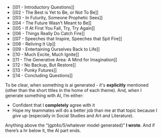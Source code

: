  - [[01 - Introductory Questions]]
 - [[02 - The Best is Yet to Be, or Not To Be]]
 - [[03 - In Futurity, Someone Prophetic Sees]]
 - [[04 - The Future Wasn’t Meant to Be]]
 - [[05 - If At First You Fall, Try, Try Again]]
 - [[06 - Things Really Do Catch Fire]]
 - [[07 - Speeches that Inspire, Speeches that Spit Fire]]
 - [[08 - Reliving It Up]]
 - [[09 - Entertaining Ourselves Back to Life]]
 - [[10 - Much Excite, Much Ignite]]
 - [[11 - The Generative Area: A Mind for Imagination]]
 - [[12 - No Backup, But Restore]]
 - [[13 - Punky Futures]]
 - [[14 - Concluding Questions]]

To be clear, when something is ai generated - it's **explicitly** mentioned (other than the short titles in the home of each theme). And, when I generate something with AI, I’m either:

 - Confident that I **completely** agree with it
 - Hope my teammates will do a better job than me at that topic because I *give up* (especially in Social Studies and Art and Literature).

Anything above the “(gpt4o/5/whatever model generated)” **I wrote**. And if there’s a hr below it, the AI part ends.
